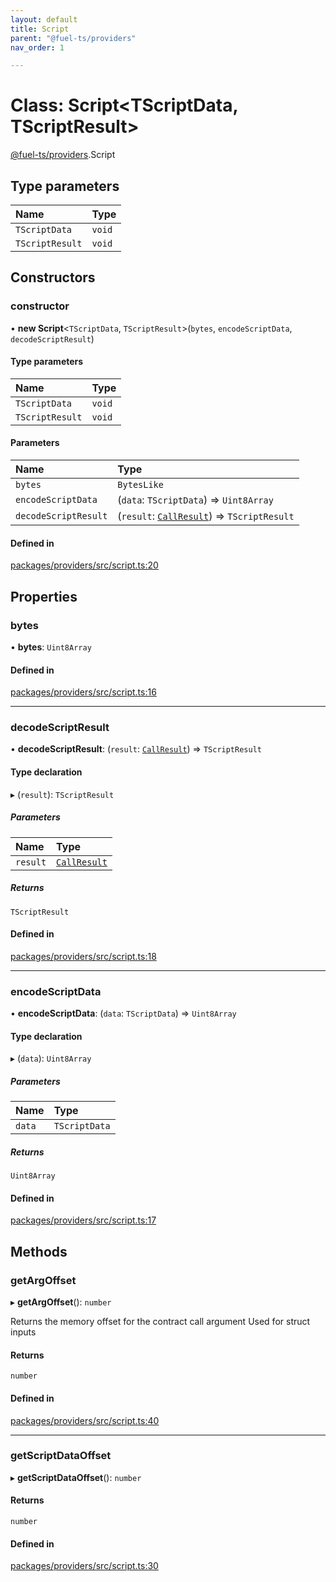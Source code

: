 ```yaml
---
layout: default
title: Script
parent: "@fuel-ts/providers"
nav_order: 1

---
```


# Class: Script<TScriptData, TScriptResult\>

[@fuel-ts/providers](../index.md).Script

## Type parameters

| Name | Type |
| :------ | :------ |
| `TScriptData` | `void` |
| `TScriptResult` | `void` |

## Constructors

### constructor

• **new Script**<`TScriptData`, `TScriptResult`\>(`bytes`, `encodeScriptData`, `decodeScriptResult`)

#### Type parameters

| Name | Type |
| :------ | :------ |
| `TScriptData` | `void` |
| `TScriptResult` | `void` |

#### Parameters

| Name | Type |
| :------ | :------ |
| `bytes` | `BytesLike` |
| `encodeScriptData` | (`data`: `TScriptData`) => `Uint8Array` |
| `decodeScriptResult` | (`result`: [`CallResult`](../index.md#callresult)) => `TScriptResult` |

#### Defined in

[packages/providers/src/script.ts:20](https://github.com/FuelLabs/fuels-ts/blob/master/packages/providers/src/script.ts#L20)

## Properties

### bytes

• **bytes**: `Uint8Array`

#### Defined in

[packages/providers/src/script.ts:16](https://github.com/FuelLabs/fuels-ts/blob/master/packages/providers/src/script.ts#L16)

___

### decodeScriptResult

• **decodeScriptResult**: (`result`: [`CallResult`](../index.md#callresult)) => `TScriptResult`

#### Type declaration

▸ (`result`): `TScriptResult`

##### Parameters

| Name | Type |
| :------ | :------ |
| `result` | [`CallResult`](../index.md#callresult) |

##### Returns

`TScriptResult`

#### Defined in

[packages/providers/src/script.ts:18](https://github.com/FuelLabs/fuels-ts/blob/master/packages/providers/src/script.ts#L18)

___

### encodeScriptData

• **encodeScriptData**: (`data`: `TScriptData`) => `Uint8Array`

#### Type declaration

▸ (`data`): `Uint8Array`

##### Parameters

| Name | Type |
| :------ | :------ |
| `data` | `TScriptData` |

##### Returns

`Uint8Array`

#### Defined in

[packages/providers/src/script.ts:17](https://github.com/FuelLabs/fuels-ts/blob/master/packages/providers/src/script.ts#L17)

## Methods

### getArgOffset

▸ **getArgOffset**(): `number`

Returns the memory offset for the contract call argument
Used for struct inputs

#### Returns

`number`

#### Defined in

[packages/providers/src/script.ts:40](https://github.com/FuelLabs/fuels-ts/blob/master/packages/providers/src/script.ts#L40)

___

### getScriptDataOffset

▸ **getScriptDataOffset**(): `number`

#### Returns

`number`

#### Defined in

[packages/providers/src/script.ts:30](https://github.com/FuelLabs/fuels-ts/blob/master/packages/providers/src/script.ts#L30)
